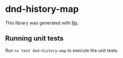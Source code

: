 # dnd-history-map

This library was generated with [Nx](https://nx.dev).

## Running unit tests

Run `nx test dnd-history-map` to execute the unit tests.
